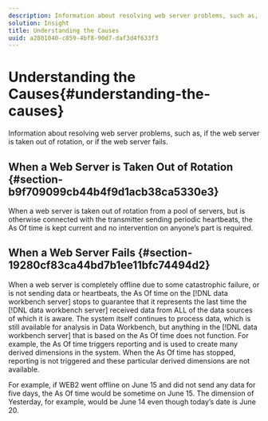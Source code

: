 ```yaml
---
description: Information about resolving web server problems, such as, if the web server is taken out of rotation, or if the web server fails.
solution: Insight
title: Understanding the Causes
uuid: a2801040-c859-4bf8-90d7-daf3d4f633f3
---
```


# Understanding the Causes{#understanding-the-causes}

Information about resolving web server problems, such as, if the web server is taken out of rotation, or if the web server fails.

## When a Web Server is Taken Out of Rotation {#section-b9f709099cb44b4f9d1acb38ca5330e3}

When a web server is taken out of rotation from a pool of servers, but is otherwise connected with the transmitter sending periodic heartbeats, the As Of time is kept current and no intervention on anyone’s part is required.

## When a Web Server Fails {#section-19280cf83ca44bd7b1ee11bfc74494d2}

When a web server is completely offline due to some catastrophic failure, or is not sending data or heartbeats, the As Of time on the [!DNL data workbench server] stops to guarantee that it represents the last time the [!DNL data workbench server] received data from ALL of the data sources of which it is aware. The system itself continues to process data, which is still available for analysis in Data Workbench, but anything in the [!DNL data workbench server] that is based on the As Of time does not function. For example, the As Of time triggers reporting and is used to create many derived dimensions in the system. When the As Of time has stopped, reporting is not triggered and these particular derived dimensions are not available.

For example, if WEB2 went offline on June 15 and did not send any data for five days, the As Of time would be sometime on June 15. The dimension of Yesterday, for example, would be June 14 even though today’s date is June 20. 

